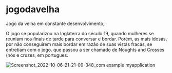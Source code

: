 # jogodavelha
Jogo da velha em constante desenvolvimento;

O jogo se popularizou na Inglaterra do século 19, quando mulheres se reuniam nos finais de tarde para conversar e bordar. Porém, as mais idosas, por não conseguirem mais bordar em razão de suas vistas fracas, se entretiam com o jogo. que passou a ser chamado de Noughts and Crosses (nós e cruzes, em portugues.


![Screenshot_2022-10-06-21-21-09-348_com example myapplication](https://user-images.githubusercontent.com/102183014/194441703-9b77c48d-b497-46ba-ac95-4fa6115ef050.jpg)
